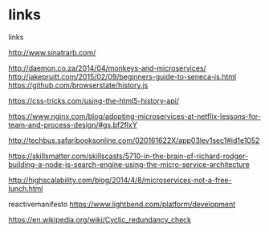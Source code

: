# links
links

http://www.sinatrarb.com/


http://daemon.co.za/2014/04/monkeys-and-microservices/
http://jakepruitt.com/2015/02/09/beginners-guide-to-seneca-js.html
https://github.com/browserstate/history.js

https://css-tricks.com/using-the-html5-history-api/

https://www.nginx.com/blog/adopting-microservices-at-netflix-lessons-for-team-and-process-design/#gs.bf2fIxY

http://techbus.safaribooksonline.com/020161622X/app03lev1sec1#id1e1052

https://skillsmatter.com/skillscasts/5710-in-the-brain-of-richard-rodger-building-a-node-js-search-engine-using-the-micro-service-architecture

http://highscalability.com/blog/2014/4/8/microservices-not-a-free-lunch.html


reactivemanifesto
https://www.lightbend.com/platform/development

https://en.wikipedia.org/wiki/Cyclic_redundancy_check
